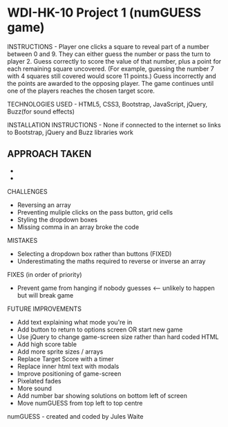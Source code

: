 # WDI-HK-10 Project 1 (numGUESS game)


INSTRUCTIONS - Player one clicks a square to reveal part of a number between 0 and 9. They can either guess the number or pass the turn to player 2.  Guess correctly to score the value of that number, plus a point for each remaining square uncovered.  (For example, guessing the number 7 with 4 squares still covered would score 11 points.)  Guess incorrectly and the points are awarded to the opposing player.  The game continues until one of the players reaches the chosen target score.


TECHNOLOGIES USED - HTML5, CSS3, Bootstrap, JavaScript, jQuery, Buzz(for sound effects)


INSTALLATION INSTRUCTIONS - None if connected to the internet so links to Bootstrap, jQuery and Buzz libraries work


APPROACH TAKEN
-
-
-


CHALLENGES
- Reversing an array
- Preventing muliple clicks on the pass button, grid cells
- Styling the dropdown boxes
- Missing comma in an array broke the code


MISTAKES
- Selecting a dropdown box rather than buttons (FIXED)
- Underestimating the maths required to reverse or inverse an array


FIXES (in order of priority)
- Prevent game from hanging if nobody guesses <-- unlikely to happen but will break game


FUTURE IMPROVEMENTS
- Add text explaining what mode you're in
- Add button to return to options screen OR start new game
- Use jQuery to change game-screen size rather than hard coded HTML
- Add high score table
- Add more sprite sizes / arrays
- Replace Target Score with a timer
- Replace inner html text with modals
- Improve positioning of game-screen
- Pixelated fades
- More sound
- Add number bar showing solutions on bottom left of screen
- Move numGUESS from top left to top centre


numGUESS - created and coded by Jules Waite